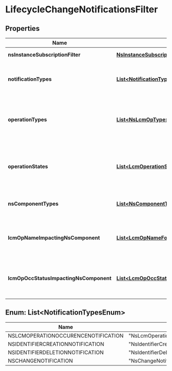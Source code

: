 
# LifecycleChangeNotificationsFilter

## Properties
Name | Type | Description | Notes
------------ | ------------- | ------------- | -------------
**nsInstanceSubscriptionFilter** | [**NsInstanceSubscriptionFilter**](NsInstanceSubscriptionFilter.md) | Filter criteria to select NS instances about which to notify.  |  [optional]
**notificationTypes** | [**List&lt;NotificationTypesEnum&gt;**](#List&lt;NotificationTypesEnum&gt;) | Match particular notification types. Permitted values: - NsLcmOperationOccurenceNotification - NsIdentifierCreationNotification - NsIdentifierDeletionNotification - NsChangeNotification  |  [optional]
**operationTypes** | [**List&lt;NsLcmOpType&gt;**](NsLcmOpType.md) | Match particular NS lifecycle operation types for the notification of type NsLcmOperationOccurrenceNotification. May be present if the \&quot;notificationTypes\&quot; attribute contains the value \&quot;NsLcmOperationOccurrenceNotification\&quot;, and shall be absent otherwise.  |  [optional]
**operationStates** | [**List&lt;LcmOperationStateType&gt;**](LcmOperationStateType.md) | Match particular LCM operation state values as reported in notifications of type NsLcmOperationOccurrenceNotification. May be present if the \&quot;notificationTypes\&quot; attribute contains the value \&quot;NsLcmOperationOccurrenceNotification\&quot;, and shall be absent otherwise.  |  [optional]
**nsComponentTypes** | [**List&lt;NsComponentType&gt;**](NsComponentType.md) | Match particular NS component types for the notification of type NsChangeNotification. May be present if the \&quot;notificationTypes\&quot; attribute contains the value \&quot;NsChang.  |  [optional]
**lcmOpNameImpactingNsComponent** | [**List&lt;LcmOpNameForChangeNotificationType&gt;**](LcmOpNameForChangeNotificationType.md) | Match particular LCM operation names for the notification of type NsChangeNotification. May be present if the \&quot;notificationTypes\&quot; attribute contains the value \&quot;NsChangeNotification\&quot;, and shall be absent otherwise.  |  [optional]
**lcmOpOccStatusImpactingNsComponent** | [**List&lt;LcmOpOccStatusForChangeNotificationType&gt;**](LcmOpOccStatusForChangeNotificationType.md) | Match particular LCM operation status values as reported in notifications of type NsChangeNotification. May be present if the \&quot;notificationTypes\&quot; attribute contains the value \&quot;NsChangeNotification\&quot;, and shall be absent otherwise.  |  [optional]


<a name="List<NotificationTypesEnum>"></a>
## Enum: List&lt;NotificationTypesEnum&gt;
Name | Value
---- | -----
NSLCMOPERATIONOCCURENCENOTIFICATION | &quot;NsLcmOperationOccurenceNotification&quot;
NSIDENTIFIERCREATIONNOTIFICATION | &quot;NsIdentifierCreationNotification&quot;
NSIDENTIFIERDELETIONNOTIFICATION | &quot;NsIdentifierDeletionNotification&quot;
NSCHANGENOTIFICATION | &quot;NsChangeNotification&quot;



